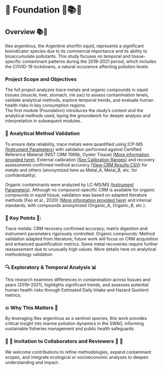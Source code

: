 # 🧱 Foundation 🧱📚🦑

## Overview 📚🦑

Illex argentinus, the Argentine shortfin squid, represents a significant bioindicator species due to its commercial importance and its ability to bioaccumulate pollutants. This study focuses on temporal and tissue-specific contaminant patterns during the 2019–2021 period, which includes the COVID-19 lockdowns, a natural occurence affecting pollution levels


### Project Scope and Objectives<br>

The full project analyzes trace metals and organic compounds in squid tissues (muscle, liver, stomach, ink sac) to assess contamination levels, validate analytical methods, explore temporal trends, and evaluate human health risks in key consumption regions.<br> The first module (Foundation) introduces the study’s context and the analytical methods used, laying the groundwork for deeper analysis and interpretation in subsequent modules.

### 🧪 Analytical Method Validation<br>

To ensure data reliability, trace metals were quantified using ICP-MS [(Instrument Parameters)](Methodology/Metals/Instrumnt_Param.pdf) with validation performed against Certified Reference Material (NIST CRM 1566b, Oyster Tissue) [(More information provided here)](https://tsapps.nist.gov/srmext/certificates/1566b.pdf). External calibration [(See Calibration Ranges)](Methodology/Metals/Calib_Stand_Rangs.png) and recovery assessments confirmed method accuracy [(View CRM Results CSV)](https://github.com/Euchie23/SquidStack/blob/main/docs/Metals/recovery_rate.csv)  for metals and others (anonymized here as Metal_A, Metal_B, etc. for confidentiality).

Organic contaminants were analyzed by LC-MS/MS [(Instrument Parameters)](Methodology/Organics/Instrumnt_Params.pdf). Although no compound-specific CRM is available for organic compounds in squid tissue, validation was based on adapted literature methods (Feo et al., 2020) [(More information provided here)](Methodology/Organics/Anlyt_Method_Valid_Organics.md) and internal standards, with compounds anonymized (Organic_A, Organic_B, etc.).


### 🔑 Key Points 🔑:
Trace metals: CRM recovery confirmed accuracy; matrix digestion and instrument parameters rigorously controlled.
Organic compounds: Method validation adapted from literature; future work will focus on CRM acquisition and enhanced quantification metrics.
Some metal recoveries require further reassessment due to unusually high values.
More details here on analytical methodology validation

### 🔍 Exploratory & Temporal Analysis 📊

This research examines differences in contamination across tissues and years (2019–2021), highlights significant trends, and assesses potential human health risks through Estimated Daily Intake and Hazard Quotient metrics.

### 💥 Why This Matters 🔗

By leveraging Illex argentinus as a sentinel species, this work provides critical insight into marine pollution dynamics in the SWAO, informing sustainable fisheries management and public health safeguards.

### 🤝 💬 Invitation to Collaborators and Reviewers 💬 🤝

We welcome contributions to refine methodologies, expand contaminant scopes, and integrate ecological or socioeconomic analyses to deepen understanding and impact.
